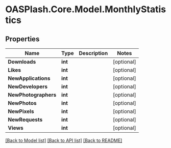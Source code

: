 # OASPlash.Core.Model.MonthlyStatistics

## Properties

Name | Type | Description | Notes
------------ | ------------- | ------------- | -------------
**Downloads** | **int** |  | [optional] 
**Likes** | **int** |  | [optional] 
**NewApplications** | **int** |  | [optional] 
**NewDevelopers** | **int** |  | [optional] 
**NewPhotographers** | **int** |  | [optional] 
**NewPhotos** | **int** |  | [optional] 
**NewPixels** | **int** |  | [optional] 
**NewRequests** | **int** |  | [optional] 
**Views** | **int** |  | [optional] 

[[Back to Model list]](../README.md#documentation-for-models) [[Back to API list]](../README.md#documentation-for-api-endpoints) [[Back to README]](../README.md)

